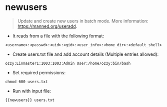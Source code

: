 # newusers

> Update and create new users in batch mode.
> More information: <https://manned.org/useradd>.

- It reads from a file with the following format:

`<username>:<passwd>:<uid>:<gid>:<user_info>:<home_dir>:<default_shell>`

- Create users.txt file and add account details (Multiple entries allowed):

`ozzy:Linmaster1:1003:1003:Admin User:/home/ozzy:bin/bash`

- Set required permissions:

`chmod 600 users.txt`

- Run with input file:

`{{newusers}} users.txt`

